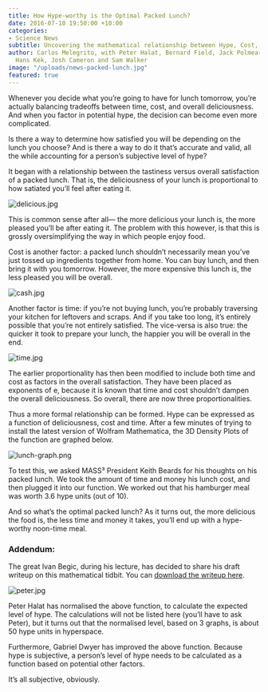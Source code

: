 ```yaml
---
title: How Hype-worthy is the Optimal Packed Lunch?
date: 2016-07-10 19:50:00 +10:00
categories:
- Science News
subtitle: Uncovering the mathematical relationship between Hype, Cost, Time and Deliciousness
author: Carlos Melegrito, with Peter Halat, Bernard Field, Jack Polmear, Ivan Begic,
  Hans Kek, Josh Cameron and Sam Walker
image: "/uploads/news-packed-lunch.jpg"
featured: true
---
```


Whenever you decide what you’re going to have for lunch tomorrow, you’re actually balancing tradeoffs between time, cost, and overall deliciousness. And when you factor in potential hype, the decision can become even more complicated.

Is there a way to determine how satisfied you will be depending on the lunch you choose? And is there a way to do it that’s accurate and valid, all the while accounting for a person’s subjective level of hype?

It began with a relationship between the tastiness versus overall satisfaction of a packed lunch. That is, the deliciousness of your lunch is proportional to how satiated you’ll feel after eating it.

![delicious.jpg](/uploads/delicious.jpg)

This is common sense after all— the more delicious your lunch is, the more pleased you’ll be after eating it. The problem with this however, is that this is grossly oversimplifying the way in which people enjoy food.

Cost is another factor: a packed lunch shouldn’t necessarily mean you’ve just tossed up ingredients together from home. You can buy lunch, and then bring it with you tomorrow. However, the more expensive this lunch is, the less pleased you will be overall.

![cash.jpg](/uploads/cash.jpg)

Another factor is time: if you’re not buying lunch, you’re probably traversing your kitchen for leftovers and scraps. And if you take too long, it’s entirely possible that you’re not entirely satisfied. The vice-versa is also true: the quicker it took to prepare your lunch, the happier you will be overall in the end.

![time.jpg](/uploads/time.jpg)

The earlier proportionality has then been modified to include both time and cost as factors in the overall satisfaction. They have been placed as exponents of e, because it is known that time and cost shouldn’t dampen the overall deliciousness. So overall, there are now three proportionalities.

Thus a more formal relationship can be formed. Hype can be expressed as a function of deliciousness, cost and time. After a few minutes of trying to install the latest version of Wolfram Mathematica, the 3D Density Plots of the function are graphed below.

![lunch-graph.png](/uploads/lunch-graph.png)

To test this, we asked MASS³ President Keith Beards for his thoughts on his packed lunch. We took the amount of time and money his lunch cost, and then plugged it into our function. We worked out that his hamburger meal was worth 3.6 hype units (out of 10).

And so what’s the optimal packed lunch? As it turns out, the more delicious the food is, the less time and money it takes, you’ll end up with a hype-worthy noon-time meal.

### Addendum:

The great Ivan Begic, during his lecture, has decided to share his draft writeup on this mathematical tidbit. You can [download the writeup here](/uploads/Packed-Lunch.pdf).

![peter.jpg](/uploads/peter.jpg)

Peter Halat has normalised the above function, to calculate the expected level of hype. The calculations will not be listed here (you’ll have to ask Peter), but it turns out that the normalised level, based on 3 graphs, is about 50 hype units in hyperspace.

Furthermore, Gabriel Dwyer has improved the above function. Because hype is subjective, a person’s level of hype needs to be calculated as a function based on potential other factors.

It’s all subjective, obviously.